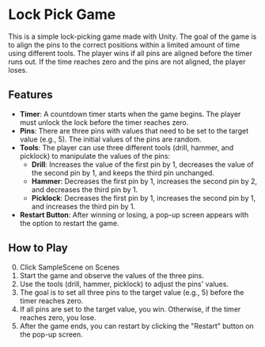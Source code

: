 # Lock Pick Game

This is a simple lock-picking game made with Unity. The goal of the game is to align the pins to the correct positions within a limited amount of time using different tools. The player wins if all pins are aligned before the timer runs out. If the time reaches zero and the pins are not aligned, the player loses.

## Features
- **Timer**: A countdown timer starts when the game begins. The player must unlock the lock before the timer reaches zero.
- **Pins**: There are three pins with values that need to be set to the target value (e.g., 5). The initial values of the pins are random.
- **Tools**: The player can use three different tools (drill, hammer, and picklock) to manipulate the values of the pins:
  - **Drill**: Increases the value of the first pin by 1, decreases the value of the second pin by 1, and keeps the third pin unchanged.
  - **Hammer**: Decreases the first pin by 1, increases the second pin by 2, and decreases the third pin by 1.
  - **Picklock**: Decreases the first pin by 1, increases the second pin by 1, and increases the third pin by 1.
- **Restart Button**: After winning or losing, a pop-up screen appears with the option to restart the game.

## How to Play
0. Click SampleScene on Scenes
1. Start the game and observe the values of the three pins.
2. Use the tools (drill, hammer, picklock) to adjust the pins' values.
3. The goal is to set all three pins to the target value (e.g., 5) before the timer reaches zero.
4. If all pins are set to the target value, you win. Otherwise, if the timer reaches zero, you lose.
5. After the game ends, you can restart by clicking the "Restart" button on the pop-up screen.
